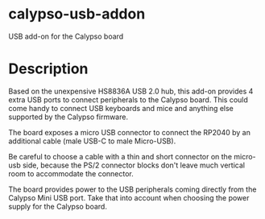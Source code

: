 # calypso-usb-addon
USB add-on for the Calypso board

# Description
Based on the unexpensive HS8836A USB 2.0 hub, this add-on provides 4 extra USB ports to connect peripherals to the Calypso board. This could come handy to connect USB keyboards and mice and anything else supported by the Calypso firmware.

The board exposes a micro USB connector to connect the RP2040 by an additional cable (male USB-C to male Micro-USB). 

Be careful to choose a cable with a thin and short connector on the micro-usb side, because the PS/2 connector blocks don't leave much vertical room to accommodate the connector.

The board provides power to the USB peripherals coming directly from the Calypso Mini USB port. Take that into account when choosing the power supply for the Calypso board.


